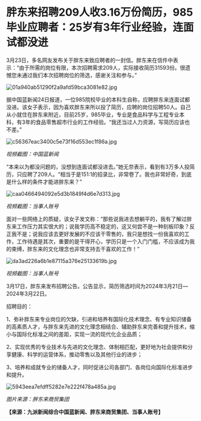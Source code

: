 # 胖东来招聘209人收3.16万份简历，985毕业应聘者：25岁有3年行业经验，连面试都没进

3月23日，多名网友发布关于胖东来致应聘者的一封信。胖东来在信件中表示：“由于所需的岗位有限，本次招聘需求209人，实际接收简历31593份。很遗憾您未通过我们本次招聘岗位的筛选，感谢关注和参与。”

![01a940ab51290f2a9afd59bca3081e82.jpg](https://raw.githubusercontent.com/qqhsx/qqnews_image/main/2024/03/24/胖东来招聘209人收3.16万份简历，985毕业应聘者：25岁有3年行业经验，连面试都没进/01a940ab51290f2a9afd59bca3081e82.jpg)

据中国蓝新闻24日报道，一位985院校毕业的本科生自称，应聘胖东来连面试都没进。该女子表示，因为喜欢胖东来所以投了简历，应聘的岗位招聘50人。自己从小就住在胖东来附近，目前25岁，985毕业，专业是食品科学与工程专业本科，有3年的食品零售超市行业的工作经验。“我还当过人力资源，写简历应该也不差。”

![c56367eac3400c5e73f16d553ec1f86a.jpg](https://raw.githubusercontent.com/qqhsx/qqnews_image/main/2024/03/24/胖东来招聘209人收3.16万份简历，985毕业应聘者：25岁有3年行业经验，连面试都没进/c56367eac3400c5e73f16d553ec1f86a.jpg)

_视频截图：中国蓝新闻_

“本来以为都没问题的，没想到连面试都没进去。”她无奈表示，看到有3万多人投简历，只应聘了209人。“相当于是151:1的招录比，非常卷了。我也非常好奇，到底是什么样的条件才能进胖东来？”

![caa0466494092e5d3b1849f4d6e7d313.jpg](https://raw.githubusercontent.com/qqhsx/qqnews_image/main/2024/03/24/胖东来招聘209人收3.16万份简历，985毕业应聘者：25岁有3年行业经验，连面试都没进/caa0466494092e5d3b1849f4d6e7d313.jpg)

_视频截图：当事人账号_

面对一些网络上的质疑，该女子发文称：“那些说我进去想躺平的，我有了解过胖东来工作压力其实很大的；说我学历高不稳定的，这又何尝不是一种刻板印象？反正我不是；说我应该去更好发展的不应该干零售的，我只是想找一份我喜欢的工作，工作待遇是其次，重要的是干得开心，学历只是一个入门门槛，不应该成为我的束缚，胖东来的文化理念也非常支持去干喜欢的工作！”

![da3ad226a6b1e87115a376e25133619b.jpg](https://raw.githubusercontent.com/qqhsx/qqnews_image/main/2024/03/24/胖东来招聘209人收3.16万份简历，985毕业应聘者：25岁有3年行业经验，连面试都没进/da3ad226a6b1e87115a376e25133619b.jpg)

_视频截图：当事人账号_

3月17日，胖东来发布招聘公告。公告显示，简历筛选时间为2024年3月21日—2024年3月22日。

招聘目的：

1、弥补胖东来专业岗位的欠缺，引进和培养有国际化技术理念、有专业知识储备的高素质人才，与胖东来先进的文化理念相结合、辅助胖东来完善和提升技术，缩小与国际化标准之间的差距，实现一流的现代化企业品质；

2、实现优秀的专业技术与先进的文化理念、体制相匹配，更好地为社会提供和分享健康、科学的运营体系，推动零售以及其他行业的进步；

3、培养和成就专业的储备人才，同时促进公司各部门、各岗位向国际化标准进步和提升。

![5943eea7efdff5282e7e222f478a485a.jpg](https://raw.githubusercontent.com/qqhsx/qqnews_image/main/2024/03/24/胖东来招聘209人收3.16万份简历，985毕业应聘者：25岁有3年行业经验，连面试都没进/5943eea7efdff5282e7e222f478a485a.jpg)

_图片来源：胖东来商贸集团_

**【来源：九派新闻综合中国蓝新闻、胖东来商贸集团、当事人账号】**

